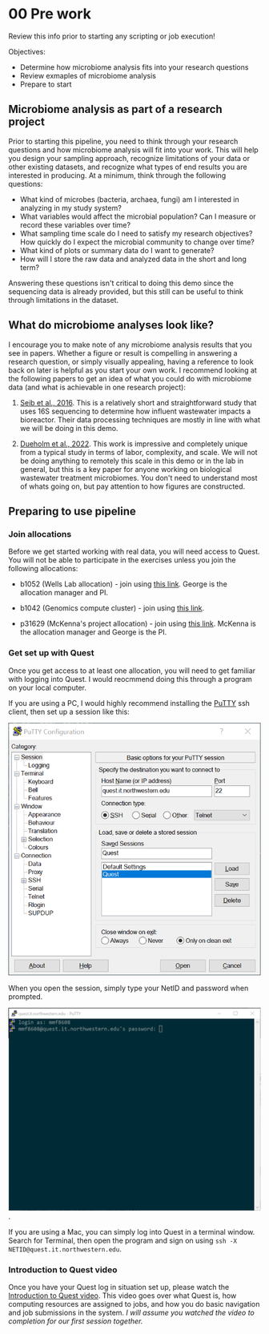 # 00 Pre work
Review this info prior to starting any scripting or job execution!  

Objectives:
- Determine how microbiome analysis fits into your research questions
- Review exmaples of microbiome analysis
- Prepare to start

## Microbiome analysis as part of a research project
Prior to starting this pipeline, you need to think through your research questions and how microbiome analysis will fit into your work. This will help you design your sampling approach, recognize limitations of your data or other existing datasets, and recognize what types of end results you are interested in producing. At a minimum, think through the following questions:  

- What kind of microbes (bacteria, archaea, fungi) am I interested in analyzing in my study system? 
- What variables would affect the microbial population? Can I measure or record these variables over time?
- What sampling time scale do I need to satisfy my research objectives? How quickly do I expect the microbial community to change over time?
- What kind of plots or summary data do I want to generate? 
- How will I store the raw data and analyzed data in the short and long term? 


Answering these questions isn't critical to doing this demo since the sequencing data is already provided, but this still can be useful to think through limitations in the dataset.


## What do microbiome analyses look like?
I encourage you to make note of any microbiome analysis results that you see in papers. Whether a figure or result is compelling in answering a research question, or simply visually appealing, having a reference to look back on later is helpful as you start your own work. I recommend looking at the following papers to get an idea of what you could do with microbiome data (and what is achievable in one research project):  

1. [Seib et al., 2016](https://doi.org/10.1016/j.biortech.2016.05.098). This is a relatively short and straightforward study that uses 16S sequencing to determine how influent wastewater impacts a bioreactor. Their data processing techniques are mostly in line with what we will be doing in this demo.   

2. [Dueholm et al., 2022](https://www.nature.com/articles/s41467-022-29438-7). This work is impressive and completely unique from a typical study in terms of labor, complexity, and scale. We will not be doing anything to remotely this scale in this demo or in the lab in general, but this is a key paper for anyone working on biological wastewater treatment microbiomes. You don't need to understand most of whats going on, but pay attention to how figures are constructed. 

## Preparing to use pipeline
### Join allocations
Before we get started working with real data, you will need access to Quest. You will not be able to participate in the exercises unless you join the following allocations:

- b1052 (Wells Lab allocation) - join using [this link](https://app.smartsheet.com/b/form/797775d810274db5889b5199c4260328). George is the allocation manager and PI. 

- b1042 (Genomics compute cluster) - join using [this link](https://app.smartsheet.com/b/form/f6e96bd561114be8a33dc778bc00b919). 

- p31629 (McKenna's project allocation) - join using [this link](https://app.smartsheet.com/b/form/797775d810274db5889b5199c4260328). McKenna is the allocation manager and George is the PI. 


### Get set up with Quest
Once you get access to at least one allocation, you will need to get familiar with logging into Quest. I would reocmmend doing this through a program on your local computer.

If you are using a PC, I would highly recommend installing the [PuTTY](https://www.putty.org/) ssh client, then set up a session like this: 

![puttysetup](/docs/images/putty.png)

When you open the session, simply type your NetID and password when prompted. 

![puttylogin](/docs/images/puttylogin.png). 

If you are using a Mac, you can simply log into Quest in a terminal window. Search for Terminal, then open the program and sign on using `ssh -X NETID@quest.it.northwestern.edu`.  


### Introduction to Quest video
Once you have your Quest log in situation set up, please watch the [Introduction to Quest video](https://www.youtube.com/watch?v=rIFbHt_2g4s). This video goes over what Quest is, how computing resources are assigned to jobs, and how you do basic navigation and job submissions in the system. *I will assume you watched the video to completion for our first session together.* 



